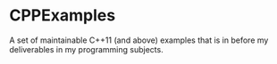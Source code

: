 # CPPExamples
A set of maintainable C++11 (and above) examples that is in before my deliverables in my programming subjects.
